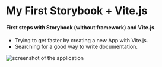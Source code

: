 # My First Storybook + Vite.js

#### First steps with Storybook (without framework) and Vite.js.

- Trying to get faster by creating a new App with Vite.js.
- Searching for a good way to write documentation.

 <img src="images/Screenshot-storybook" alt="screenshot of the application">
